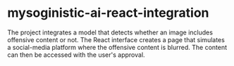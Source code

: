 # mysoginistic-ai-react-integration
The project integrates a model that detects whether an image includes offensive content or not. The React interface creates a page that simulates a social-media platform where the offensive content is blurred. The content can then be accessed with the user's approval.

